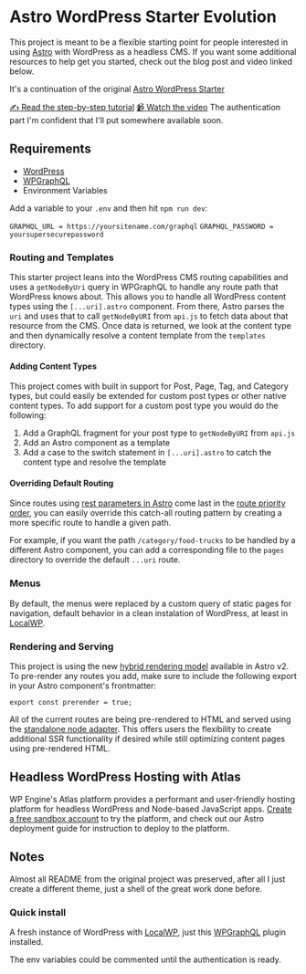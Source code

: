 # Astro WordPress Starter Evolution

This project is meant to be a flexible starting point for people interested in using [Astro](https://astro.build/) with WordPress as a headless CMS. If you want some additional resources to help get you started, check out the blog post and video linked below.

It's a continuation of the original [Astro WordPress Starter](https://astro.build/themes/details/astro-wordpress-starter/)

[✍️ Read the step-by-step tutorial](https://developers.wpengine.com/blog/building-a-headless-wordpress-site-with-astro)
[📹 Watch the video](https://www.youtube.com/watch?v=BcoxZZIfESI)
The authentication part I'm confident that I'll put somewhere available soon.

## Requirements
- [WordPress](https://wordpress.org/)
- [WPGraphQL](https://www.wpgraphql.com/docs/introduction)
- Environment Variables

Add a variable to your `.env` and then hit `npm run dev`:

`GRAPHQL_URL = https://yoursitename.com/graphql`
`GRAPHQL_PASSWORD = yoursupersecurepassword`

### Routing and Templates

This starter project leans into the WordPress CMS routing capabilities and uses a `getNodeByUri` query in WPGraphQL to handle any route path that WordPress knows about. This allows you to handle all WordPress content types using the `[...uri].astro` component. From there, Astro parses the `uri` and uses that to call `getNodeByURI` from `api.js` to fetch data about that resource from the CMS. Once data is returned, we look at the content type and then dynamically resolve a content template from the `templates` directory.

#### Adding Content Types

This project comes with built in support for Post, Page, Tag, and Category types, but could easily be extended for custom post types or other native content types. To add support for a custom post type you would do the following:
1. Add a GraphQL fragment for your post type to `getNodeByURI` from `api.js`
2. Add an Astro component as a template
3. Add a case to the switch statement in `[...uri].astro` to catch the content type and resolve the template

#### Overriding Default Routing

Since routes using [rest parameters in Astro](https://docs.astro.build/en/core-concepts/routing/#rest-parameters) come last in the [route priority order](https://docs.astro.build/en/core-concepts/routing/#route-priority-order), you can easily override this catch-all routing pattern by creating a more specific route to handle a given path. 

For example, if you want the path `/category/food-trucks` to be handled by a different Astro component, you can add a corresponding file to the `pages` directory to override the default `...uri` route.


### Menus 

By default, the menus were replaced by a custom query of static pages for navigation, default behavior in a clean instalation of WordPress, at least in [LocalWP](https://localwp.com/).

### Rendering and Serving

This project is using the new [hybrid rendering model](https://docs.astro.build/en/guides/server-side-rendering/#hybrid-rendering) available in Astro v2. To pre-render any routes you add, make sure to include the following export in your Astro component's frontmatter:

`export const prerender = true;`

All of the current routes are being pre-rendered to HTML and served using the [standalone node adapter](https://docs.astro.build/en/guides/integrations-guide/node/). This offers users the flexibility to create additional SSR functionality if desired while still optimizing content pages using pre-rendered HTML.

## Headless WordPress Hosting with Atlas

WP Engine's Atlas platform provides a performant and user-friendly hosting platform for headless WordPress and Node-based JavaScript apps. [Create a free sandbox account](https://wpengine.com/atlas/) to try the platform, and check out our Astro deployment guide for instruction to deploy to the platform.

## Notes

Almost all README from the original project was preserved, after all I just create a different theme, just a shell of the great work done before.

### Quick install

A fresh instance of WordPress with [LocalWP](https://localwp.com/), just this [WPGraphQL](https://www.wpgraphql.com/docs/introduction) plugin installed.

The env variables could be commented until the authentication is ready.


